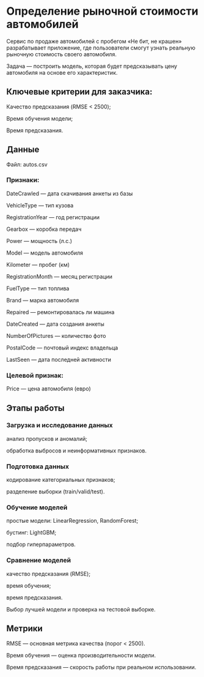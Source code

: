 # Определение рыночной стоимости автомобилей

Сервис по продаже автомобилей с пробегом «Не бит, не крашен» разрабатывает приложение, где пользователи смогут узнать реальную рыночную стоимость своего автомобиля.

Задача — построить модель, которая будет предсказывать цену автомобиля на основе его характеристик.

## Ключевые критерии для заказчика:

Качество предсказания (RMSE < 2500);

Время обучения модели;

Время предсказания.

## Данные

Файл: autos.csv

### Признаки:

DateCrawled — дата скачивания анкеты из базы

VehicleType — тип кузова

RegistrationYear — год регистрации

Gearbox — коробка передач

Power — мощность (л.с.)

Model — модель автомобиля

Kilometer — пробег (км)

RegistrationMonth — месяц регистрации

FuelType — тип топлива

Brand — марка автомобиля

Repaired — ремонтировалась ли машина

DateCreated — дата создания анкеты

NumberOfPictures — количество фото

PostalCode — почтовый индекс владельца

LastSeen — дата последней активности

### Целевой признак:

Price — цена автомобиля (евро)

## Этапы работы

### Загрузка и исследование данных

анализ пропусков и аномалий;

обработка выбросов и неинформативных признаков.

### Подготовка данных

кодирование категориальных признаков;

разделение выборки (train/valid/test).

### Обучение моделей

простые модели: LinearRegression, RandomForest;

бустинг: LightGBM;

подбор гиперпараметров.

### Сравнение моделей

качество предсказания (RMSE);

время обучения;

время предсказания.

Выбор лучшей модели и проверка на тестовой выборке.

## Метрики

RMSE — основная метрика качества (порог < 2500).

Время обучения — оценка производительности модели.

Время предсказания — скорость работы при реальном использовании.
